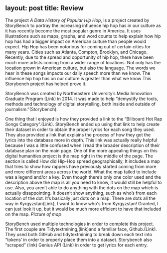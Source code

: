 layout: post
title: Review
---

The project _A Data History of Popular Hip Hop_, Is a project created by StoryBench to portray the increasing influence hip hop has in our culture as it has recently become the most popular genre in America. It uses illustrations such as maps, graphs, and word counts to help explain how hip hop has had a bigger impact on American culture than people would expect. Hip Hop has been notorious for coming out of certain cities for many years. Cities such as Atlanta, Compton, Brooklyn, and Chicago. Recently, due to the spread and opportunity of hip hop, there have been much more artists coming from a wider range of locations. Not only has the location grown in American culture, but also the language. The words we hear in these songs impacts our daily speech more than we know. The influence hip hop has on our culture is greater than what we know This Storybench project has helped prove it. 

StoryBench was created by Northeastern University’s Media Innovation Graduate Program (Link) in 2014. It was made to help “demystify the tools, methods and technology of digital storytelling, both inside and outside of journalism.”(Storybench).

 One thing that I enjoyed is how they provided a link to the “Billboard Hot Rap Songs Category”.(Link). StoryBench  ended up using that link to help create their dataset in order to obtain the proper lyrics for each song they used. They also provided a link that explains the process of how they got the lyrics into the database more in depth. This link was actually really helpful because I was a little confused when I read the broader description of their database plan on the main page. One of the more appealing things on this digital humanities project is the map right in the middle of the page. The section is called How did Hip-Hop spread geographically, It includes a map that tries to show how rappers have previously started coming from more and more different areas across the world. What the map failed to include was a legend and/or a key. Even though there’s only one color used and the description above the map is all you need to know, it would still be helpful to use. Also, you aren’t able to do anything with the dots on the map which is actually disappointing. It doesn’t show anything, such as who’s from each location of the dot. It’s basically just dots on a map. There are dots all the way in Kyrgyzstan(Link), I want to know who's from Kyrgyzstan! Granted, I can just look it up, but it would be much more efficient to have that included on the map. 
*Picture of map*

StoryBench used multiple technologies in order to complete this project. The first couple are Tidytextmining,(link)and a familiar face, Github.(Link). They used both GitHub and tidytextmining to break down each text into “tokens’ in order to properly place them into a dataset. Storybench also “scraped” (link) Genius API (Link) in order to get lyrics for each entry. 

